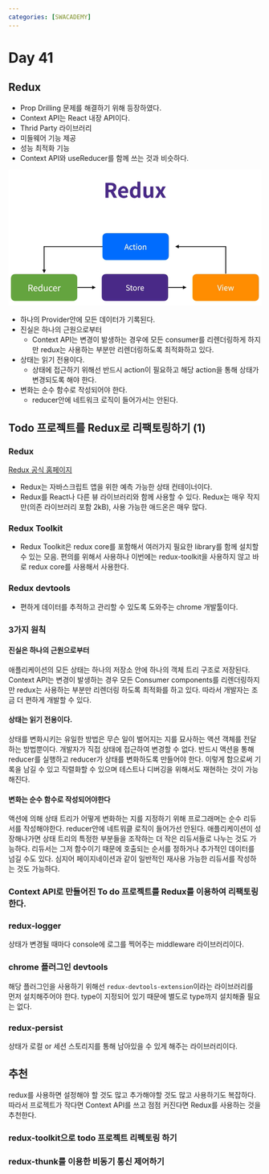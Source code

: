 ```yaml
---
categories: [SWACADEMY]
---
```


# Day 41

## Redux

- Prop Drilling 문제를 해결하기 위해 등장하였다.
- Context API는 React 내장 API이다.
- Thrid Party 라이브러리
- 미들웨어 기능 제공
- 성능 최적화 기능
- Context API와 useReducer를 함께 쓰는 것과 비슷하다.

![img.png](/assets/images/2023/02/27/img.png)

- 하나의 Provider안에 모든 데이터가 기록된다.
- 진실은 하나의 근원으로부터
  - Context API는 변경이 발생하는 경우에 모든 consumer를 리렌더링하게 하지만 redux는 사용하는 부분만 리렌더링하도록 최적화하고 있다.
- 상태는 읽기 전용이다.
  - 상태에 접근하기 위해선 반드시 action이 필요하고 해당 action을 통해 상태가 변경되도록 해야 한다.
- 변화는 순수 함수로 작성되어야 한다.
  - reducer안에 네트워크 로직이 들어가서는 안된다.

## Todo 프로젝트를 Redux로 리팩토링하기 (1)

### Redux

[Redux 공식 홈페이지](https://ko.redux.js.org/introduction/getting-started/)

- Redux는 자바스크립트 앱을 위한 예측 가능한 상태 컨테이너이다.
- Redux를 React나 다른 뷰 라이브러리와 함께 사용할 수 있다. Redux는 매우 작지만(의존 라이브러리 포함 2kB), 사용 가능한 애드온은 매우 많다.

### Redux Toolkit

- Redux Toolkit은 redux core를 포함해서 여러가지 필요한 library를 함께 설치할 수 있는 모음. 편의를 위해서 사용하나 이번에는 redux-toolkit을 사용하지 않고 바로 redux core를 사용해서 사용한다.

### Redux devtools

- 편하게 데이터를 추적하고 관리할 수 있도록 도와주는 chrome 개발툴이다.

### 3가지 원칙

#### 진실은 하나의 근원으로부터

애플리케이션의 모든 상태는 하나의 저장소 안에 하나의 객체 트리 구조로 저장된다.
Context API는 변경이 발생하는 경우 모든 Consumer components를 리렌더링하지만 redux는 사용하는 부분만 리렌더링 하도록 최적화를 하고 있다.
따라서 개발자는 조금 더 편하게 개발할 수 있다.

#### 상태는 읽기 전용이다.

상태를 변화시키는 유일한 방법은 무슨 일이 벌어지는 지를 묘사하는 액션 객체를 전달하는 방법뿐이다.
개발자가 직접 상태에 접근하여 변경할 수 없다. 반드시 액션을 통해 reducer를 실행하고 reducer가 상태를 변화하도록 만들어야 한다.
이렇게 함으로써 기록을 남길 수 있고 직렬화할 수 있으며 테스트나 디버깅을 위해서도 재현하는 것이 가능해진다.

#### 변화는 순수 함수로 작성되어야한다

액션에 의해 상태 트리가 어떻게 변화하는 지를 지정하기 위해 프로그래머는 순수 리듀서를 작성해야한다.
reducer안에 네트워클 로직이 들어가선 안된다.
애플리케이션이 성장해나가면 상태 트리의 특정한 부분들을 조작하는 더 작은 리듀서들로 나누는 것도 가능하다. 
리듀서는 그저 함수이기 때문에 호출되는 순서를 정하거나 추가적인 데이터를 넘길 수도 있다. 
심지어 페이지네이션과 같이 일반적인 재사용 가능한 리듀서를 작성하는 것도 가능하다.

### Context API로 만들어진 To do 프로젝트를 Redux를 이용하여 리팩토링 한다.

### redux-logger

상태가 변경될 때마다 console에 로그를 찍어주는 middleware 라이브러리이다.

### chrome 플러그인 devtools

해당 플러그인을 사용하기 위해선 `redux-devtools-extension`이라는 라이브러리를 먼저 설치해주어야 한다.
type이 지정되어 있기 때문에 별도로 type까지 설치해줄 필요는 없다.

### redux-persist

상태가 로컬 or 세션 스토리지를 통해 남아있을 수 있게 해주는 라이브러리이다.

## 추천

redux를 사용하면 설정해야 할 것도 많고 추가해야할 것도 많고 사용하기도 복잡하다.
따라서 프로젝트가 작다면 Context API를 쓰고 점점 커진다면 Redux를 사용하는 것을 추천한다.

### redux-toolkit으로 todo 프로젝트 리펙토링 하기

### redux-thunk를 이용한 비동기 통신 제어하기